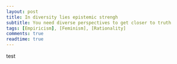 ```yaml
---
layout: post
title: In diversity lies epistemic strengh
subtitle: You need diverse perspectives to get closer to truth
tags: [Empiricism], [Feminism], [Rationality]
comments: true
readtime: true
---
```

test
